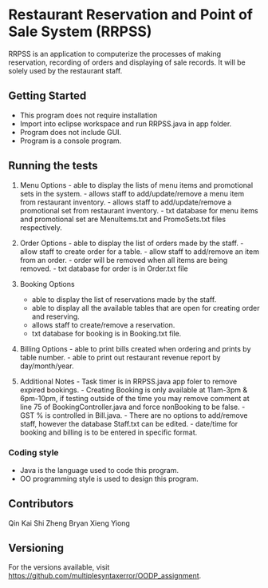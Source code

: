 # Restaurant Reservation and Point of Sale System (RRPSS)

RRPSS is an application to computerize the processes of making reservation, recording of
orders and displaying of sale records. It will be solely used by the restaurant staff.

## Getting Started

- This program does not require installation
- Import into eclipse workspace and run RRPSS.java in app folder.
- Program does not include GUI.
- Program is a console program.

## Running the tests

1. Menu Options - able to display the lists of menu items and promotional sets in the system.
				- allows staff to add/update/remove a menu item from restaurant inventory.
				- allows staff to add/update/remove a promotional set from restaurant inventory.
				- txt database for menu items and promotional set are MenuItems.txt and PromoSets.txt files respectively.

2. Order Options - able to display the list of orders made by the staff.
				 - allow staff to create order for a table.
				 - allow staff to add/remove an item from an order.
				 - order will be removed when all items are being removed.
				 - txt database for order is in Order.txt file

3. Booking Options 
	- able to display the list of reservations made by the staff.
	- able to display all the available tables that are open for creating order and reserving.
	- allows staff to create/remove a reservation.
	- txt database for booking is in Booking.txt file.

4. Billing Options - able to print bills created when ordering and prints by table number.
				   - able to print out restaurant revenue report by day/month/year.

5. Additional Notes - Task timer is in RRPSS.java app foler to remove expired bookings.
					- Creating Booking is only available at 11am-3pm & 6pm-10pm, if testing outside of the time you may remove comment at line 75 of BookingController.java and force nonBooking to be false.
					- GST % is controlled in Bill.java.
					- There are no options to add/remove staff, however the database Staff.txt can be edited.
					- date/time for booking and billing is to be entered in specific format.

### Coding style

- Java is the language used to code this program.
- OO programming style is used to design this program.

## Contributors

Qin Kai
Shi Zheng
Bryan
Xieng Yiong

## Versioning

For the versions available, visit https://github.com/multiplesyntaxerror/OODP_assignment. 
